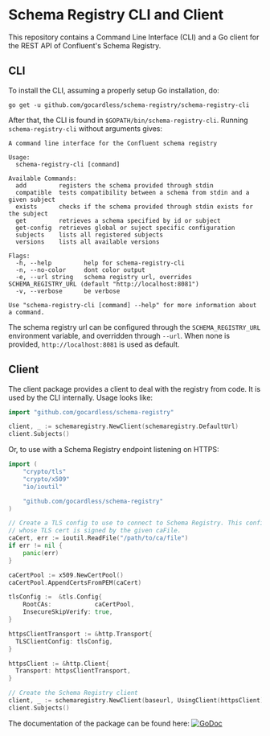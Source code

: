 Schema Registry CLI and Client
==============================================

This repository contains a Command Line Interface (CLI) and a Go client for the REST API of Confluent's Schema Registry.

CLI
---

To install the CLI, assuming a properly setup Go installation, do:

`go get -u github.com/gocardless/schema-registry/schema-registry-cli`

After that, the CLI is found in `$GOPATH/bin/schema-registry-cli`. Running `schema-registry-cli` without arguments gives:

```
A command line interface for the Confluent schema registry

Usage:
  schema-registry-cli [command]

Available Commands:
  add         registers the schema provided through stdin
  compatible  tests compatibility between a schema from stdin and a given subject
  exists      checks if the schema provided through stdin exists for the subject
  get         retrieves a schema specified by id or subject
  get-config  retrieves global or suject specific configuration
  subjects    lists all registered subjects
  versions    lists all available versions

Flags:
  -h, --help         help for schema-registry-cli
  -n, --no-color     dont color output
  -e, --url string   schema registry url, overrides SCHEMA_REGISTRY_URL (default "http://localhost:8081")
  -v, --verbose      be verbose

Use "schema-registry-cli [command] --help" for more information about a command.
```

The schema registry url can be configured through the `SCHEMA_REGISTRY_URL` environment variable, and overridden through `--url`. When none is provided, `http://localhost:8081` is used as default.

Client
------

The client package provides a client to deal with the registry from code. It is used by the CLI internally. Usage looks like:

```go
import "github.com/gocardless/schema-registry"

client, _ := schemaregistry.NewClient(schemaregistry.DefaultUrl)
client.Subjects()
```

Or, to use with a Schema Registry endpoint listening on HTTPS:

```go
import (
    "crypto/tls"
    "crypto/x509"
    "io/ioutil"

    "github.com/gocardless/schema-registry"
)

// Create a TLS config to use to connect to Schema Registry. This config will permit TLS connections to an endpoint
// whose TLS cert is signed by the given caFile.
caCert, err := ioutil.ReadFile("/path/to/ca/file")
if err != nil {
    panic(err)
}

caCertPool := x509.NewCertPool()
caCertPool.AppendCertsFromPEM(caCert)

tlsConfig :=  &tls.Config{
    RootCAs:            caCertPool,
    InsecureSkipVerify: true,
}

httpsClientTransport := &http.Transport{
  TLSClientConfig: tlsConfig,
}

httpsClient := &http.Client{
  Transport: httpsClientTransport,
}

// Create the Schema Registry client
client, _ := schemaregistry.NewClient(baseurl, UsingClient(httpsClient))
client.Subjects()
```

The documentation of the package can be found here: [![GoDoc](https://godoc.org/github.com/Landoop/schema-registry?status.svg)](https://godoc.org/github.com/Landoop/schema-registry)
